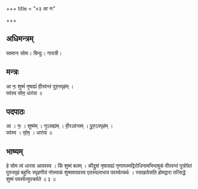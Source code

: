 +++
title = "०३ आ नः"

+++
## अधिमन्त्रम्
पवमानः सोमः। बिन्दुः। गायत्री।

## मन्त्रः
आ नः॒ शुष्मं॑ नृ॒षाह्यं॑ वी॒रव॑न्तं पुरु॒स्पृह॑म् ।  
पव॑स्व सोम॒ धार॑या ॥

## पदपाठः
आ । नः॒ । शुष्म॑म् । नृ॒ऽसह्य॑म् । वी॒रऽव॑न्तम् । पु॒रु॒ऽस्पृह॑म् ।  
पव॑स्व । सो॒म॒ । धार॑या ॥

## भाष्यम्
हे सोम त्वं धारया आपवस्व । किं शुष्मं बलम् । कीद्रुशं नृषासह्यं नृणामस्मद्विरोधिनामभिभाषुकं वीरवन्तं पुत्रोपेतं पुरुस्पृहं बहुभिः स्पृहणीयं नोस्माकं शुष्ममापवस्व एतस्यलाभाय पवस्वेत्यर्थः । रसखावेसति होमद्वारा तत्सिद्धे शुष्मं पवस्वेत्युपचर्यते ॥ ३ ॥